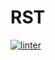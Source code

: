 # RST
[![linter](https://github.com/<OWNER>/<REPOSITORY>/workflows/linter/badge.svg)](https://github.com/marketplace/actions/super-linter)

